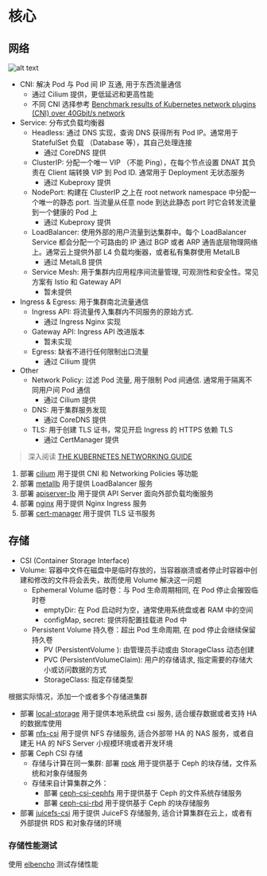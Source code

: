 # 核心

## 网络

![alt text](.images/network.png)

- CNI: 解决 Pod 与 Pod 间 IP 互通, 用于东西流量通信
  - 通过 Cilium 提供，更低延迟和更高性能
  - 不同 CNI 选择参考 [Benchmark results of Kubernetes network plugins (CNI) over 40Gbit/s network](https://itnext.io/benchmark-results-of-kubernetes-network-plugins-cni-over-40gbit-s-network-2024-156f085a5e4e)
- Service: 分布式负载均衡器
  - Headless: 通过 DNS 实现，查询 DNS 获得所有 Pod IP。通常用于 StatefulSet 负载 （Database 等），其自己处理连接
    - 通过 CoreDNS 提供
  - ClusterIP: 分配一个唯一 VIP （不能 Ping），在每个节点设置 DNAT 其负责在 Client 端转换 VIP 到 Pod ID. 通常用于 Deployment 无状态服务
    - 通过 Kubeproxy 提供
  - NodePort: 构建在 ClusterIP 之上在 root network namespace 中分配一个唯一的静态 port. 当流量从任意 node 到达此静态 port 时它会转发流量到一个健康的 Pod 上
    - 通过 Kubeproxy 提供
  - LoadBalancer: 使用外部的用户流量到达集群中。每个 LoadBalancer Service 都会分配一个可路由的 IP 通过 BGP 或者 ARP 通告底层物理网络上。通常云上提供外部 L4 负载均衡器，或者私有集群使用 MetalLB
    - 通过 MetalLB 提供
  - Service Mesh: 用于集群内应用程序间流量管理, 可观测性和安全性。常见方案有 Istio 和 Gateway API
    - 暂未提供
- Ingress & Egress: 用于集群南北流量通信
  - Ingress API: 将流量传入集群内不同服务的原始方式. 
    - 通过 Ingress Nginx 实现   
  - Gateway API: Ingress API 改进版本
    - 暂未实现
  - Egress: 缺省不进行任何限制出口流量
    - 通过 Cilium 提供
- Other
  - Network Policy: 过滤 Pod 流量, 用于限制 Pod 间通信. 通常用于隔离不同用户间 Pod 通信
    - 通过 Cilium 提供
  - DNS: 用于集群服务发现
    - 通过 CoreDNS 提供
  - TLS: 用于创建 TLS 证书，常见开启 Ingress 的 HTTPS 依赖 TLS
    - 通过 CertManager 提供

> 深入阅读 [THE KUBERNETES NETWORKING GUIDE](https://www.tkng.io/)

1. 部署 [cilium](cilium/) 用于提供 CNI 和 Networking Policies 等功能
2. 部署 [metallb](metallb/) 用于提供 LoadBalancer 服务
3. 部署 [apiserver-lb](apiserver-lb/) 用于提供 API Server 面向外部负载均衡服务
4. 部署 [nginx](nginx/) 用于提供 Nginx Ingress 服务
5. 部署 [cert-manager](cert-manager/) 用于提供 TLS 证书服务

## 存储

- CSI (Container Storage Interface)
- Volume: 容器中文件在磁盘中是临时存放的，当容器崩溃或者停止时容器中创建和修改的文件将会丢失，故而使用 Volume 解决这一问题
  - Ephemeral Volume 临时卷：与 Pod 生命周期相同, 在 Pod 停止会摧毁临时卷
    - emptyDir: 在 Pod 启动时为空，通常使用系统盘或者 RAM 中的空间
    - configMap, secret: 提供将配置挂载进 Pod 中
  - Persistent Volume 持久卷：超出 Pod 生命周期, 在 pod 停止会继续保留持久卷
    - PV (PersistentVolume ): 由管理员手动或由 StorageClass 动态创建
    - PVC (PersistentVolumeClaim): 用户的存储请求, 指定需要的存储大小或访问数据的方式
    - StorageClass: 指定存储类型

根据实际情况，添加一个或者多个存储进集群

- 部署 [local-storage](local-storage/) 用于提供本地系统盘 csi 服务, 适合缓存数据或者支持 HA 的数据库使用
- 部署 [nfs-csi](nfs-csi/) 用于提供 NFS 存储服务, 适合外部带 HA 的 NAS 服务，或者自建无 HA 的 NFS Server 小规模环境或者开发环境
- 部署 Ceph CSI 存储
  - 存储与计算在同一集群: 部署 [rook](rook/) 用于提供基于 Ceph 的块存储，文件系统和对象存储服务
  - 存储来自计算集群之外：
    - 部署 [ceph-csi-cephfs](ceph-csi-cephfs/) 用于提供基于 Ceph 的文件系统存储服务
    - 部署 [ceph-csi-rbd](ceph-csi-rbd/) 用于提供基于 Ceph 的块存储服务
- 部署 [juicefs-csi](juicefs-csi/) 用于提供 JuiceFS 存储服务, 适合计算集群在云上，或者有外部提供 RDS 和对象存储的环境

### 存储性能测试

使用 [elbencho](elbencho/README.md) 测试存储性能
